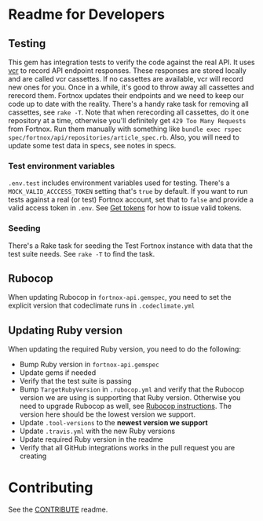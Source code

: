 # Readme for Developers

## Testing

This gem has integration tests to verify the code against the real API. It uses
[vcr](https://github.com/vcr/vcr) to record API endpoint responses. These
responses are stored locally and are called vcr cassettes. If no cassettes are
available, vcr will record new ones for you. Once in a while, it's good to throw
away all cassettes and rerecord them. Fortnox updates their endpoints and we
need to keep our code up to date with the reality. There's a handy rake task for
removing all cassettes, see `rake -T`. Note that when rerecording all cassettes,
do it one repository at a time, otherwise you'll definitely get
`429 Too Many Requests` from Fortnox. Run them manually with something like
`bundle exec rspec spec/fortnox/api/repositories/article_spec.rb`. Also, you
will need to update some test data in specs, see notes in specs.

### Test environment variables

`.env.test` includes environment variables used for testing. There's a
`MOCK_VALID_ACCCESS_TOKEN` setting that's `true` by default. If you want to run
tests against a real (or test) Fortnox account, set that to `false` and provide
a valid access token in `.env`. See [Get tokens](get-tokens) for how to issue
valid tokens.

### Seeding

There's a Rake task for seeding the Test Fortnox instance with data that the
test suite needs. See `rake -T` to find the task.

## Rubocop

When updating Rubocop in `fortnox-api.gemspec`, you need to set the explicit
version that codeclimate runs in `.codeclimate.yml`

## Updating Ruby version

When updating the required Ruby version, you need to do the following:

- Bump Ruby version in `fortnox-api.gemspec`
- Update gems if needed
- Verify that the test suite is passing
- Bump `TargetRubyVersion` in `.rubocop.yml` and verify that the Rubocop version
  we are using is supporting that Ruby version. Otherwise you need to upgrade
  Rubocop as well, see [Rubocop instructions](#rubocop). The version here should
  be the lowest version we support.
- Update `.tool-versions` to the **newest version we support**
- Update `.travis.yml` with the new Ruby versions
- Update required Ruby version in the readme
- Verify that all GitHub integrations works in the pull request you are creating

# Contributing

See the [CONTRIBUTE](CONTRIBUTE.md) readme.
